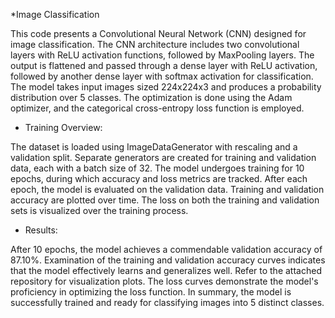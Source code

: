 *Image Classification

This code presents a Convolutional Neural Network (CNN) designed for image classification. 
The CNN architecture includes two convolutional layers with ReLU activation functions, followed by MaxPooling layers. 
The output is flattened and passed through a dense layer with ReLU activation, followed by another dense layer with softmax activation for classification. 
The model takes input images sized 224x224x3 and produces a probability distribution over 5 classes. 
The optimization is done using the Adam optimizer, and the categorical cross-entropy loss function is employed.

* Training Overview:

The dataset is loaded using ImageDataGenerator with rescaling and a validation split.
Separate generators are created for training and validation data, each with a batch size of 32.
The model undergoes training for 10 epochs, during which accuracy and loss metrics are tracked.
After each epoch, the model is evaluated on the validation data.
Training and validation accuracy are plotted over time.
The loss on both the training and validation sets is visualized over the training process.

* Results:

After 10 epochs, the model achieves a commendable validation accuracy of 87.10%.
Examination of the training and validation accuracy curves indicates that the model effectively learns and generalizes well. Refer to the attached repository for visualization plots.
The loss curves demonstrate the model's proficiency in optimizing the loss function.
In summary, the model is successfully trained and ready for classifying images into 5 distinct classes.
